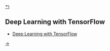 [↰](../note.md)

## Deep Learning with TensorFlow

- [Deep Learning with TensorFlow](#deep-learning-with-tensorflow)

[→](Deep_Learning_with_Keras.md)